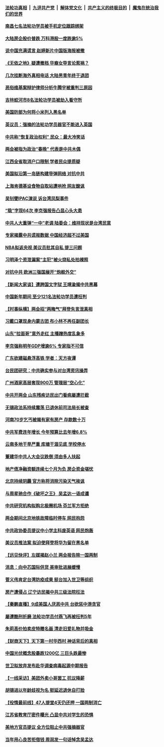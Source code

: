 

####  [法轮功真相](../../../../basic/blob/master/README.md?t=03060730) &nbsp;|&nbsp; [九评共产党](../../../../9ping.md/blob/master/README.md?t=03060730) &nbsp;|&nbsp; [解体党文化](../../../../jtdwh.md/blob/master/README.md?t=03060730)  &nbsp;|&nbsp; [共产主义的终极目的](../../../../gczydzjmd.md/blob/master/README.md?t=03060730) &nbsp;|&nbsp; [魔鬼在统治我们的世界](../../../../mgztzwmdsj.md/blob/master/README.md?t=03060730) 

#### [南昌七名法轮功学员被手机定位跟踪绑架](../pages/nsc413/n12792813.md?t=03060730) 

#### [大陆房企股价普跌 万科港股一度跌逾5%](../pages/nsc413/n12792717.md?t=03060730) 

#### [说中国充满谎言 赵婷新片中国版海报被撤](../pages/nsc413/n12792579.md?t=03060730) 

#### [《无依之地》疑遭撤档 华裔女导言论惹祸？](../pages/nsc413/n12792773.md?t=03060730) 

#### [几次挂断海外真相电话 大陆男青年终于退团](../pages/nsc413/n12789798.md?t=03060730) 

#### [恶俗维基案辩护律师分析牛腾宇被重判三原因](../pages/nsc413/n12792348.md?t=03060730) 

#### [吉林蛟河市8名法轮功学员被劫入看守所](../pages/nsc413/n12792196.md?t=03060730) 

#### [美国防部为何将小米列入黑名单](../pages/nsc413/n12792637.md?t=03060730) 

#### [英议员：强摘的法轮功学员器官不能进入英国](../pages/nsc413/n12792556.md?t=03060730) 

#### [中共称“恢复政治权利” 民众：最大冷笑话](../pages/nsc413/n12792412.md?t=03060730) 

#### [两会被指为政治“春晚” 代表是中共木偶](../pages/nsc413/n12792419.md?t=03060730) 

#### [江西全省取消户口限制 学者民众提质疑](../pages/nsc413/n12792199.md?t=03060730) 

#### [美国拟沿第一岛链构建导弹网络 对抗中共](../pages/nsc413/n12792427.md?t=03060730) 

#### [上海肯德基设食物自取站遭哄抢 网友酸讽](../pages/nsc413/n12792397.md?t=03060730) 

#### [吴钊燮IPAC演说 诉台湾凤梨事件](../pages/nsc413/n12791966.md?t=03060730) 

#### [“稳”字现64次 李克强报告凸显心头大患](../pages/nsc413/n12792227.md?t=03060730) 

#### [中共人大重弹“一中”老调 陆委会：维持现状是台湾民意](../pages/nsc413/n12791968.md?t=03060730) 

#### [专家揭露中共谎报数据 中国经济超不过美国](../pages/nsc413/n12792148.md?t=03060730) 

#### [NBA拟返央视 美议员批其自私 提三问题](../pages/nsc413/n12792201.md?t=03060730) 

#### [习明泽个资泄漏案“主犯”被火烧私处拍裸照](../pages/nsc413/n12791998.md?t=03060730) 

#### [对抗中共 欧洲三强国展开“炮舰外交”](../pages/nsc413/n12792046.md?t=03060730) 

#### [【新闻大家谈】遭跨国文字狱 王靖渝揭中共黑幕](../pages/nsc413/n12791978.md?t=03060730) 

#### [中国新年期间 至少121名法轮功学员遭枉判](../pages/nsc413/n12789102.md?t=03060730) 

#### [【时事纵横】两会招“两晦气”拜登失言泄真相](../pages/nsc413/n12790379.md?t=03060730) 

#### [习戴口罩现身内蒙古团 布小林不再任副团长](../pages/nsc413/n12791698.md?t=03060730) 

#### [山东“拉面哥”意外走红 主播蹭热度乱象多](../pages/nsc413/n12791831.md?t=03060730) 

#### [李克强称明年GDP增逾6% 专家指不可信](../pages/nsc413/n12791300.md?t=03060730) 

#### [广东欲建磁悬浮高铁 学者：天方夜谭](../pages/nsc413/n12791664.md?t=03060730) 

#### [台民团研究：中共确实参与对台湾资讯操弄](../pages/nsc413/n12791296.md?t=03060730) 

#### [广州酒家高层套现900万 管理层“空心化”](../pages/nsc413/n12791083.md?t=03060730) 


#### [中共开两会 山东残疾访民出门看病屡遭拦截](../pages/nsc413/n12791420.md?t=03060730) 

#### [无锡政法系持续震荡 已退休前司法局长被查](../pages/nsc413/n12791406.md?t=03060730) 

#### [河南70岁乞丐被揭有家有房产 存款数十万](../pages/nsc413/n12791407.md?t=03060730) 

#### [中共军费连年增长 今年预算比去年增6.8%](../pages/nsc413/n12790975.md?t=03060730) 

#### [云南多地干旱严重 库塘干涸见底 学校停水](../pages/nsc413/n12790946.md?t=03060730) 

#### [董建华中共人大会议跌倒 须由多人扶起](../pages/nsc413/n12790954.md?t=03060730) 

#### [地产债净融资额连续七个月为负 房企资金堪忧](../pages/nsc413/n12790492.md?t=03060730) 

#### [北京持续阴霾 官方称将消除污染天气挨讽](../pages/nsc413/n12790686.md?t=03060730) 

#### [与周星驰合作《破坏之王》 吴孟达一语成谶](../pages/nsc413/n12790564.md?t=03060730) 

#### [中共研究机构拟购北极圈机场 芬兰军方拒绝](../pages/nsc413/n12790646.md?t=03060730) 

#### [两会期间北京地铁故障临时停车 网民抱怨](../pages/nsc413/n12790759.md?t=03060730) 

#### [中共政协委员提议中小学主科废英语 网民炮轰](../pages/nsc413/n12790683.md?t=03060730) 

#### [美议员推法案 拟迫使拜登将华为留在黑名单](../pages/nsc413/n12789846.md?t=03060730) 

#### [【远见快评】左媒揭赵小兰 两会报告除一国两制](../pages/nsc413/n12790400.md?t=03060730) 

#### [消息：向中芯国际供货 美审批进展缓慢](../pages/nsc413/n12790036.md?t=03060730) 

#### [菅义伟肯定台湾防疫成果 挺台加入世卫等组织](../pages/nsc413/n12790599.md?t=03060730) 

#### [房产遭侵占 辽宁访民揭中共三级法院枉法](../pages/nsc413/n12790381.md?t=03060730) 

#### [【秦鹏直播】9成美国人厌恶中共 台欲惩中港贪官](../pages/nsc413/n12790154.md?t=03060730) 

#### [屡遭酷刑折磨 法轮功学员付燕飞再被枉判5年](../pages/nsc413/n12765621.md?t=03060730) 

#### [朱莉高价拍卖皮特赠名画 清走旧爱礼物并吸金](../pages/nsc413/n12790203.md?t=03060730) 

#### [【财商天下】天下第一村华西村 神话背后的真相](../pages/nsc413/n12789675.md?t=03060730) 

#### [中国光伏概念股暴跌1200亿 三巨头跌最惨](../pages/nsc413/n12790216.md?t=03060730) 

#### [世卫拟放弃发布赴华调查病毒起源中期报告](../pages/nsc413/n12790294.md?t=03060730) 

#### [【一线采访】美团外卖小哥罢工 抗议降薪](../pages/nsc413/n12790038.md?t=03060730) 

#### [胡锡进以年龄歧视为名 挺延迟退休自打脸](../pages/nsc413/n12790205.md?t=03060730) 

#### [【役情最前线】47人提堂4天仍还押 一国两制消亡](../pages/nsc413/n12790195.md?t=03060730) 

#### [江苏省教育厅密件曝光 凸显中共对学生的恐惧](../pages/nsc413/n12790127.md?t=03060730) 

#### [美地方官员提议 全方位阻止中共强摘器官](../pages/nsc413/n12790123.md?t=03060730) 

#### [当年用心良苦拒借钱 周润发一句话悼念吴孟达](../pages/nsc413/n12785364.md?t=03060730) 

